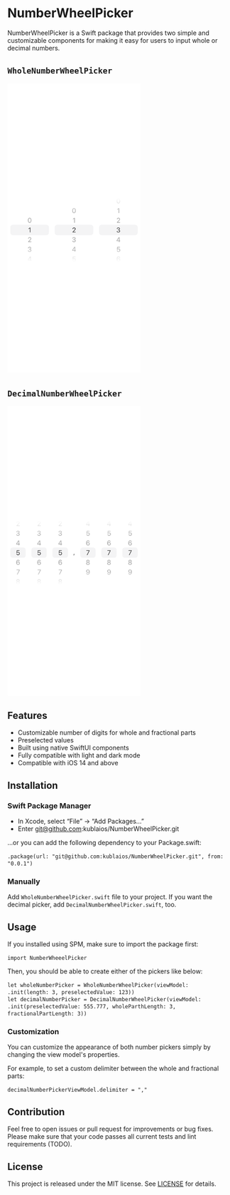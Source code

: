 # NumberWheelPicker

NumberWheelPicker is a Swift package that provides two simple and customizable components for making it easy for users to input whole or decimal numbers.

`WholeNumberWheelPicker`
---

<img src="Tests/NumberWheelPickerTests/__snapshots__/WholeNumberWheelPicker_testPreselectedValue.png" alt="Whole number wheel picker" width="300">

`DecimalNumberWheelPicker`
---

<img src="Tests/NumberWheelPickerTests/__snapshots__/DecimalNumberWheelPicker_testPreselectedValue.png" alt="Decimal number wheel picker" width="300">

## Features
- Customizable number of digits for whole and fractional parts
- Preselected values
- Built using native SwiftUI components
- Fully compatible with light and dark mode
- Compatible with iOS 14 and above

## Installation
### Swift Package Manager
- In Xcode, select “File” → “Add Packages...”
- Enter git@github.com:kublaios/NumberWheelPicker.git

...or you can add the following dependency to your Package.swift:
```
.package(url: "git@github.com:kublaios/NumberWheelPicker.git", from: "0.0.1")
```

### Manually
Add `WholeNumberWheelPicker.swift` file to your project. If you want the decimal picker, add `DecimalNumberWheelPicker.swift`, too.

## Usage
If you installed using SPM, make sure to import the package first:
```
import NumberWheeelPicker
```

Then, you should be able to create either of the pickers like below:
```
let wholeNumberPicker = WholeNumberWheelPicker(viewModel: .init(length: 3, preselectedValue: 123))
let decimalNumberPicker = DecimalNumberWheelPicker(viewModel: .init(preselectedValue: 555.777, wholeParthLength: 3, fractionalPartLength: 3))
```

### Customization
You can customize the appearance of both number pickers simply by changing the view model's properties.

For example, to set a custom delimiter between the whole and fractional parts:
```
decimalNumberPickerViewModel.delimiter = ","
```

## Contribution
Feel free to open issues or pull request for improvements or bug fixes. Please make sure that your code passes all current tests and lint requirements (TODO).

## License
This project is released under the MIT license. See [LICENSE](LICENSE) for details.

